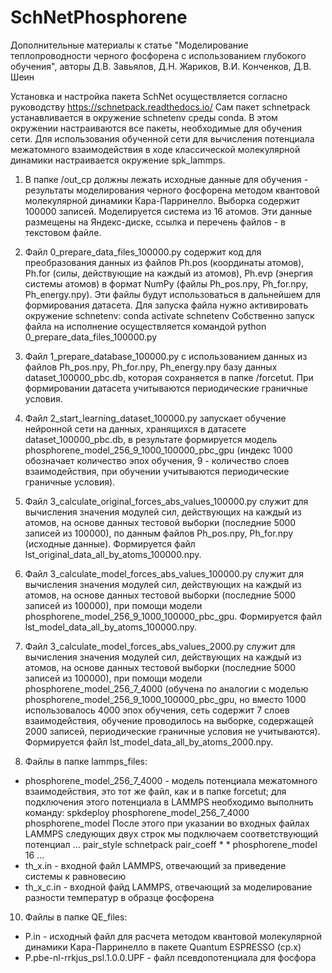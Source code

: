# SchNetPhosphorene
Дополнительные материалы к статье
"Моделирование теплопроводности черного фосфорена с использованием глубокого обучения",
авторы Д.В. Завьялов, Д.Н. Жариков, В.И. Конченков, Д.В. Шеин

Установка и настройка пакета SchNet осуществляется согласно руководству
https://schnetpack.readthedocs.io/
Сам пакет schnetpack устанавливается в окружение schnetenv среды conda.
В этом окружении настраиваются все пакеты, необходимые для обучения сети.
Для использования обученной сети для вычисления потенциала межатомного взаимодействия
в ходе классической молекулярной динамики настраивается окружение spk_lammps.

1) В папке /out_cp должны лежать исходные данные для обучения - результаты моделирования черного фосфорена методом квантовой
молекулярной динамики Кара-Парринелло. Выборка содержит 100000 записей. Моделируется система из 16 атомов.
Эти данные размещены на Яндекс-диске, ссылка и перечень файлов - в текстовом файле.

2) Файл 0_prepare_data_files_100000.py содержит код для преобразования данных из файлов
    Ph.pos (координаты атомов),
    Ph.for (силы, действующие на каждый из атомов),
    Ph.evp (энергия системы атомов)
в формат NumPy (файлы Ph_pos.npy, Ph_for.npy, Ph_energy.npy). Эти файлы будут использоваться в дальнейшем
для формирования датасета.
Для запуска файла нужно активировать окружение schnetenv:
    conda activate schnetenv
Собственно запуск файла на исполнение осуществляется командой
    python 0_prepare_data_files_100000.py
   
3) Файл 1_prepare_database_100000.py с использованием данных из файлов Ph_pos.npy, Ph_for.npy, Ph_energy.npy
   базу данных dataset_100000_pbc.db, которая сохраняется в папке /forcetut. При формировании датасета
   учитываются периодические граничные условия.
   
5) Файл 2_start_learning_dataset_100000.py запускает обучение нейронной сети на данных,
хранящихся в датасете dataset_100000_pbc.db, в результате формируется модель phosphorene_model_256_9_1000_100000_pbc_gpu
(индекс 1000 обозначает количество эпох обучения, 9 - количество слоев взаимодействия, при обучении учитываются периодические
граничные условия).

6) Файл 3_calculate_original_forces_abs_values_100000.py служит для вычисления значения модулей сил, действующих на каждый из атомов,
на основе данных тестовой выборки (последние 5000 записей из 100000), по данным файлов Ph_pos.npy, Ph_for.npy (исходные данные).
Формируется файл lst_original_data_all_by_atoms_100000.npy.

7) Файл 3_calculate_model_forces_abs_values_100000.py служит для вычисления значения модулей сил, действующих на каждый из атомов,
на основе данных тестовой выборки (последние 5000 записей из 100000), при помощи модели phosphorene_model_256_9_1000_100000_pbc_gpu.
Формируется файл lst_model_data_all_by_atoms_100000.npy.

8) Файл 3_calculate_model_forces_abs_values_2000.py служит для вычисления значения модулей сил, действующих на каждый из атомов,
на основе данных тестовой выборки (последние 5000 записей из 100000), при помощи модели phosphorene_model_256_7_4000
(обучена по аналогии с моделью phosphorene_model_256_9_1000_100000_pbc_gpu, но вместо 1000 использовалось 4000 эпох обучения,
сеть содержит 7 слоев взаимодействия, обучение проводилось на выборке, содержащей 2000 записей, периодические граничные
условия не учитываются).
Формируется файл lst_model_data_all_by_atoms_2000.npy.

9) Файлы в папке lammps_files:
- phosphorene_model_256_7_4000 - модель потенциала межатомного взаимодействия, это тот же файл, как и в папке forcetut; для подключения этого потенциала
  в LAMMPS необходимо выполнить команду:
      spkdeploy phosphorene_model_256_7_4000 phosphorene_model
  После этого при указании во входных файлах LAMMPS следующих двух строк мы подключаем соответствующий потенциал
  ...
  pair_style	schnetpack
  pair_coeff	* * phosphorene_model 16
  ...
- th_x.in - входной файл LAMMPS, отвечающий за приведение системы к равновесию
- th_x_c.in - входной файд LAMMPS, отвечающий за моделирование разности температур в образце фосфорена

10) Файлы в папке QE_files:
- P.in - исходный файл для расчета методом квантовой молекулярной динамики Кара-Парринелло в пакете Quantum ESPRESSO (cp.x)
- P.pbe-nl-rrkjus_psl.1.0.0.UPF - файл псевдопотенциала для фосфора
    
